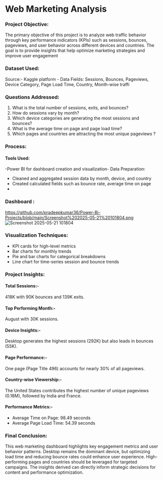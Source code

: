 # Web Marketing Analysis
 ### Project Objective:
 The primary objective of this project is to analyze web traffic behavior through key performance
 indicators (KPIs) such as sessions, bounces, pageviews, and user behavior across different devices
 and countries. The goal is to provide insights that help optimize marketing strategies and improve
 user engagement
 ### Dataset Used:
 Source:-  Kaggle platform  - Data Fields: Sessions, Bounces, Pageviews, Device Category, Page Load Time, Country,
 Month-wise traffi

 ### Questions Addressed:
 1. What is the total number of sessions, exits, and bounces?
 2. How do sessions vary by month?
 3. Which device categories are generating the most sessions and bounces?
 4. What is the average time on page and page load time?
 5. Which pages and countries are attracting the most unique pageviews ?
### Process:
#### Tools Used: 
-Power BI for dashboard creation and visualization- Data Preparation:
- Cleaned and aggregated session data by month, device, and country
- Created calculated fields such as bounce rate, average time on page
- 
### Dashboard :
https://github.com/pradeepkumar36/Power-Bi-Projects/blob/main/Screenshot%202025-05-21%20101804.png
![Screenshot 2025-05-21 101804](https://github.com/user-attachments/assets/626bf832-16a7-41f2-b5c0-b2c2999f49d3)

### Visualization Techniques:
  - KPI cards for high-level metrics
  - Bar charts for monthly trends
  - Pie and bar charts for categorical breakdowns
  - Line chart for time-series session and bounce trends
### Project Insights:

 #### Total Sessions:-
 418K with 90K bounces and 139K exits. 
#### Top Performing Month:- 
August with 30K sessions.
#### Device Insights:-
Desktop generates the highest sessions (292K) but also leads in bounces (55K).
#### Page Performance:- 
One page (Page Title 496) accounts for nearly 30% of all pageviews.
#### Country-wise Viewership:-
The United States contributes the highest number of unique pageviews
 (0.18M), followed by India and France.
 #### Performance Metrics:-
  - Average Time on Page: 98.49 seconds
  - Average Page Load Time: 54.39 seconds
    
### Final Conclusion:
 This web marketing dashboard highlights key engagement metrics and user behavior patterns.
 Desktop remains the dominant device, but optimizing load time and reducing bounce rates could
 enhance user experience. High-performing pages and countries should be leveraged for targeted
 campaigns. The insights derived can directly inform strategic decisions for content and performance optimization.
